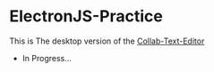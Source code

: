 # ElectronJS-Practice
This is The desktop version of the [Collab-Text-Editor](https://github.com/hemang11/Collab-Text-Editor)
- In Progress...
